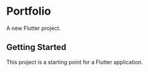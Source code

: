 # Portfolio

A new Flutter project.

## Getting Started

This project is a starting point for a Flutter application.



